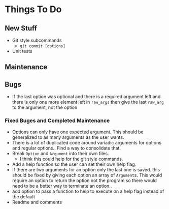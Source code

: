 # Things To Do

## New Stuff

- Git style subcommands
    - `git commit [options]`
- Unit tests

## Maintenance

## Bugs

- If the last option was optional and there is a required argument left and there is only one more element left in `raw_args` then give the last `raw_arg` to the argument, not the option

### Fixed Buges and Completed Maintenance

- Options can only have one expected argument.  This should be generalized to as many arguments as the user wants.
- There is a lot of duplicated code around variadic arguments for options and regular options.. Find a way to consolidate that.
- Break `Option` and `Argument` into their own files.
    - I think this could help for the git style commands.
- Add a help function so the user can set their own help flag.
- If there are two arguments for an option only the last one is saved.  this should be fixed by giving each option an array of `Argument`s.  This would require an option to return the option not the program so there would need to be a better way to terminate an option..
- add option to pass a function to help to execute on a help flag instead of the default
- Readme and comments
